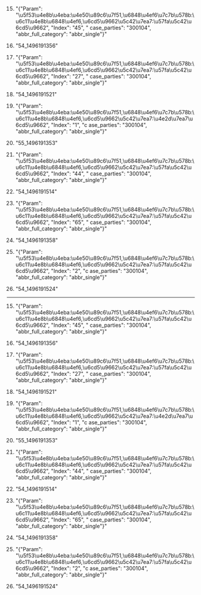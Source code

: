  15) "{\"Param\": \"\\u5f53\\u4e8b\\u4eba:\\u4e50\\u89c6\\u7f51,\\u6848\\u4ef6\\u7c7b\\u578b:\\u6c11\\u4e8b\\u6848\\u4ef6,\\u6cd5\\u9662\\u5c42\\u7ea7:\\u57fa\\u5c42\\u6cd5\\u9662\", \"Index\": \"45\", \"
case_parties\": \"300104\", \"abbr_full_category\": \"abbr_single\"}"
 16) "54_1496191356"

 65) "{\"Param\": \"\\u5f53\\u4e8b\\u4eba:\\u4e50\\u89c6\\u7f51,\\u6848\\u4ef6\\u7c7b\\u578b:\\u6c11\\u4e8b\\u6848\\u4ef6,\\u6cd5\\u9662\\u5c42\\u7ea7:\\u57fa\\u5c42\\u6cd5\\u9662\", \"Index\": \"27\", \"
case_parties\": \"300104\", \"abbr_full_category\": \"abbr_single\"}"
 66) "54_1496191521"

 83) "{\"Param\": \"\\u5f53\\u4e8b\\u4eba:\\u4e50\\u89c6\\u7f51,\\u6848\\u4ef6\\u7c7b\\u578b:\\u6c11\\u4e8b\\u6848\\u4ef6,\\u6cd5\\u9662\\u5c42\\u7ea7:\\u4e2d\\u7ea7\\u6cd5\\u9662\", \"Index\": \"1\", \"c
ase_parties\": \"300104\", \"abbr_full_category\": \"abbr_single\"}"
 84) "55_1496191353"


 87) "{\"Param\": \"\\u5f53\\u4e8b\\u4eba:\\u4e50\\u89c6\\u7f51,\\u6848\\u4ef6\\u7c7b\\u578b:\\u6c11\\u4e8b\\u6848\\u4ef6,\\u6cd5\\u9662\\u5c42\\u7ea7:\\u57fa\\u5c42\\u6cd5\\u9662\", \"Index\": \"44\", \"
case_parties\": \"300104\", \"abbr_full_category\": \"abbr_single\"}"
 88) "54_1496191514"

143) "{\"Param\": \"\\u5f53\\u4e8b\\u4eba:\\u4e50\\u89c6\\u7f51,\\u6848\\u4ef6\\u7c7b\\u578b:\\u6c11\\u4e8b\\u6848\\u4ef6,\\u6cd5\\u9662\\u5c42\\u7ea7:\\u57fa\\u5c42\\u6cd5\\u9662\", \"Index\": \"65\", \"
case_parties\": \"300104\", \"abbr_full_category\": \"abbr_single\"}"
144) "54_1496191358"

219) "{\"Param\": \"\\u5f53\\u4e8b\\u4eba:\\u4e50\\u89c6\\u7f51,\\u6848\\u4ef6\\u7c7b\\u578b:\\u6c11\\u4e8b\\u6848\\u4ef6,\\u6cd5\\u9662\\u5c42\\u7ea7:\\u57fa\\u5c42\\u6cd5\\u9662\", \"Index\": \"2\", \"c
ase_parties\": \"300104\", \"abbr_full_category\": \"abbr_single\"}"
220) "54_1496191524"


-------------------------------------------------------------------------

 15) "{"Param": "\u5f53\u4e8b\u4eba:\u4e50\u89c6\u7f51,\u6848\u4ef6\u7c7b\u578b:\u6c11\u4e8b\u6848\u4ef6,\u6cd5\u9662\u5c42\u7ea7:\u57fa\u5c42\u6cd5\u9662", "Index": "45", "
case_parties": "300104", "abbr_full_category": "abbr_single"}"
 16) "54_1496191356"

 65) "{"Param": "\u5f53\u4e8b\u4eba:\u4e50\u89c6\u7f51,\u6848\u4ef6\u7c7b\u578b:\u6c11\u4e8b\u6848\u4ef6,\u6cd5\u9662\u5c42\u7ea7:\u57fa\u5c42\u6cd5\u9662", "Index": "27", "
case_parties": "300104", "abbr_full_category": "abbr_single"}"
 66) "54_1496191521"

 83) "{"Param": "\u5f53\u4e8b\u4eba:\u4e50\u89c6\u7f51,\u6848\u4ef6\u7c7b\u578b:\u6c11\u4e8b\u6848\u4ef6,\u6cd5\u9662\u5c42\u7ea7:\u4e2d\u7ea7\u6cd5\u9662", "Index": "1", "c
ase_parties": "300104", "abbr_full_category": "abbr_single"}"
 84) "55_1496191353"


 87) "{"Param": "\u5f53\u4e8b\u4eba:\u4e50\u89c6\u7f51,\u6848\u4ef6\u7c7b\u578b:\u6c11\u4e8b\u6848\u4ef6,\u6cd5\u9662\u5c42\u7ea7:\u57fa\u5c42\u6cd5\u9662", "Index": "44", "
case_parties": "300104", "abbr_full_category": "abbr_single"}"
 88) "54_1496191514"

143) "{"Param": "\u5f53\u4e8b\u4eba:\u4e50\u89c6\u7f51,\u6848\u4ef6\u7c7b\u578b:\u6c11\u4e8b\u6848\u4ef6,\u6cd5\u9662\u5c42\u7ea7:\u57fa\u5c42\u6cd5\u9662", "Index": "65", "
case_parties": "300104", "abbr_full_category": "abbr_single"}"
144) "54_1496191358"

219) "{"Param": "\u5f53\u4e8b\u4eba:\u4e50\u89c6\u7f51,\u6848\u4ef6\u7c7b\u578b:\u6c11\u4e8b\u6848\u4ef6,\u6cd5\u9662\u5c42\u7ea7:\u57fa\u5c42\u6cd5\u9662", "Index": "2", "c
ase_parties": "300104", "abbr_full_category": "abbr_single"}"
220) "54_1496191524"


